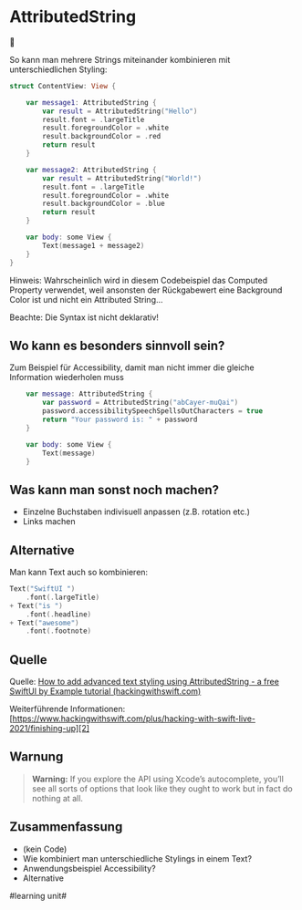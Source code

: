 # AttributedString
💬

So kann man mehrere Strings miteinander kombinieren mit unterschiedlichen Styling:

```swift
struct ContentView: View {

    var message1: AttributedString {
        var result = AttributedString("Hello")
        result.font = .largeTitle
        result.foregroundColor = .white
        result.backgroundColor = .red
        return result
    }

    var message2: AttributedString {
        var result = AttributedString("World!")
        result.font = .largeTitle
        result.foregroundColor = .white
        result.backgroundColor = .blue
        return result
    }

    var body: some View {
        Text(message1 + message2)
    }
}
```

Hinweis: Wahrscheinlich wird in diesem Codebeispiel das Computed Property verwendet, weil ansonsten der Rückgabewert eine Background Color ist und nicht ein Attributed String...

Beachte: Die Syntax ist nicht deklarativ!

## Wo kann es besonders sinnvoll sein?

Zum Beispiel für Accessibility, damit man nicht immer die gleiche Information wiederholen muss

```swift
    var message: AttributedString {
        var password = AttributedString("abCayer-muQai")
        password.accessibilitySpeechSpellsOutCharacters = true
        return "Your password is: " + password
    }

    var body: some View {
        Text(message)
    }
```

## Was kann man sonst noch machen?
- Einzelne Buchstaben indivisuell anpassen (z.B. rotation etc.)
- Links machen

## Alternative

Man kann Text auch so kombinieren:

```swift
Text("SwiftUI ")
    .font(.largeTitle)
+ Text("is ")
    .font(.headline)
+ Text("awesome")
    .font(.footnote)
```

## Quelle
Quelle: [How to add advanced text styling using AttributedString - a free SwiftUI by Example tutorial (hackingwithswift.com)][1]

Weiterführende Informationen: [https://www.hackingwithswift.com/plus/hacking-with-swift-live-2021/finishing-up][2]

## Warnung

> **Warning:**  If you explore the API using Xcode’s autocomplete, you’ll see all sorts of options that look like they ought to work but in fact do nothing at all.

## Zusammenfassung
- (kein Code)
- Wie kombiniert man unterschiedliche Stylings in einem Text?
- Anwendungsbeispiel Accessibility?
- Alternative


[1]:	https://www.hackingwithswift.com/quick-start/swiftui/how-to-add-advanced-text-styling-using-attributedstring
[2]:	https://www.hackingwithswift.com/plus/hacking-with-swift-live-2021/finishing-up

#learning unit#